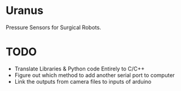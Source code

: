 # Uranus
Pressure Sensors for Surgical Robots.

# TODO
- Translate Libraries & Python code Entirely to C/C++
- Figure out which method to add another serial port to computer
- Link the outputs from camera files to inputs of arduino